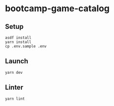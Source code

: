 # bootcamp-game-catalog

## Setup

```sh-session
asdf install
yarn install
cp .env.sample .env
```

## Launch

```sh-session
yarn dev
```

## Linter

```sh-session
yarn lint
```
